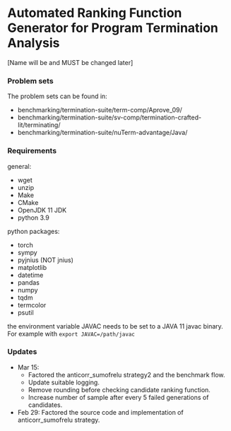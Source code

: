 # Automated Ranking Function Generator for Program Termination Analysis
[Name will be and MUST be changed later]

### Problem sets
The problem sets can be found in:
 - benchmarking/termination-suite/term-comp/Aprove_09/
 - benchmarking/termination-suite/sv-comp/termination-crafted-lit/terminating/
 - benchmarking/termination-suite/nuTerm-advantage/Java/


### Requirements
general:
- wget
- unzip
- Make
- CMake
- OpenJDK 11 JDK
- python 3.9

python packages:
- torch
- sympy
- pyjnius (NOT jnius)
- matplotlib
- datetime
- pandas
- numpy
- tqdm
- termcolor
- psutil

the environment variable JAVAC needs to be set to a JAVA 11 javac binary. For example with `export JAVAC=/path/javac`

### Updates

- Mar 15:
  - Factored the anticorr_sumofrelu strategy2 and the benchmark flow.
  - Update suitable logging.
  - Remove rounding before checking candidate ranking function.
  - Increase number of sample after every 5 failed generations of candidates.
- Feb 29: Factored the source code and implementation of anticorr_sumofrelu strategy.
